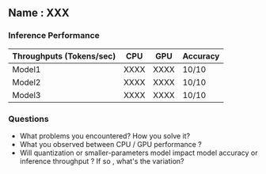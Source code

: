 ## Name : XXX

### Inference Performance

| Throughputs (Tokens/sec) | CPU      | GPU      | Accuracy  |
| --------                 | -------- | -------- | --------  |
| Model1                   | XXXX     | XXXX     | 10/10     |
| Model2                   | XXXX     | XXXX     | 10/10     |
| Model3                   | XXXX     | XXXX     | 10/10     |

### Questions
* What problems you encountered? How you solve it?
* What you observed between CPU / GPU performance ?    
* Will quantization or smaller-parameters model impact model accuracy or inference throughput ? If so , what's the variation?
